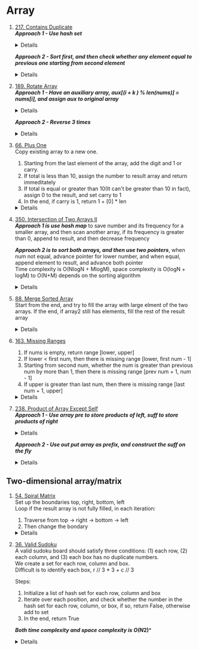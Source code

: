 # Array
1. [217. Contains Duplicate](https://leetcode.com/problems/contains-duplicate)    
    ***Approach 1 - Use hash set***
    <details>

      ```python
       def containsDuplicate(self, nums: List[int]) -> bool:
           seen = set()
           for n in nums:
               if n in seen:
                   return True
               else:
                   seen.add(n)
           
           return False
      ```
    </details>
    
    ***Approach 2 - Sort first, and then check whether any element equal to previous one starting from second element***
    <details>

      ```python
       def containsDuplicate(self, nums: List[int]) -> bool:
           nums.sort()
           for i in range(1, len(nums)):
               if nums[i] == nums[i - 1]:
                   return True
   
           return False
      ```
    </details>
    
1. [189. Rotate Array](https://leetcode.com/problems/rotate-array)  
    ***Approach 1 - Have an auxiliary array, aux[(i + k ) % len(nums)] = nums[i], and assign aux to original array***
    <details>

      ```python
        def rotate(self, nums: List[int], k: int) -> None:
            aux = [0] * len(nums)
            for i in range(len(nums)):
                aux[(i + k) % len(nums)] = nums[i]
            
            for i in range(len(nums)):
                nums[i] = aux[i]
      ```
    </details>
    
    ***Approach 2 - Reverse 3 times***
    <details>

      ```python
        def rotate(self, nums: List[int], k: int) -> None:
            def reverse(start, end):
                left = start
                right = end
                while left < right:
                    nums[left], nums[right] = nums[right], nums[left]
                    left += 1
                    right -= 1
                    
            k %= len(nums)
            reverse(0, len(nums) - 1)
            reverse(0, k - 1)
            reverse(k, len(nums) - 1)
      ```
    </details>
1. [66. Plus One](https://leetcode.com/problems/plus-one)  
    Copy existing array to a new one.   
    1. Starting from the last element of the array, add the digit and 1 or carry.   
    1. If total is less than 10, assign the number to result array and return immeditately
    1. If total is equal or greater than 10(It can't be greater than 10 in fact), assign 0 to the result, and set carry to 1
    1. In the end, if carry is 1, return 1 + [0] * len
    <details>

      ```python
      def plusOne(self, digits: List[int]) -> List[int]:
          carry = 0
          result = digits[:]
          for i in range(len(digits) - 1, -1, -1):
              total = digits[i] + (1 if i == len(digits) - 1 else carry)
              if total < 10:
                  result[i] = total
                  return result
              else:
                  result[i] = 0
                  carry = 1
  
          if carry == 1:
              return [1] + [0] * len(digits)
      ```
    </details>

1. [350. Intersection of Two Arrays II](https://leetcode.com/problems/intersection-of-two-arrays-ii)  
   ***Approach 1 is use hash map*** to save number and its frequency for a smaller array, and then scan another array, if its frequency is greater than 0, append to result, and then decrease frequency
     
    ***Approach 2 is to sort both arrays, and then use two pointers***, when num not equal, advance pointer for lower number, and when equal, append element to result, and advance both pointer  
    Time complexity is O(NlogN + MlogM), space complexity is O(logN + logM) to O(N+M) depends on the sorting algorithm    
    <details>

      ```python
        counter = Counter(nums1)
        result = []
        for n in nums2:
            if counter[n] > 0:
                result.append(n)
                counter[n] -= 1

        return result
      ```
      
      ```python
        def intersect(self, nums1: List[int], nums2: List[int]) -> List[int]:
            nums1.sort()
            nums2.sort()
            result = []
            i = 0
            j = 0
            while i < len(nums1) and j < len(nums2):
                if nums1[i] < nums2[j]:
                    i += 1
                elif nums1[i] > nums2[j]:
                    j += 1
                else:
                    result.append(nums1[i])
                    i += 1
                    j += 1
            return result      
      ```
    </details>
1. [88. Merge Sorted Array](https://leetcode.com/problems/merge-sorted-array)  
   Start from the end, and try to fill the array with large elment of the two arrays. If the end, if array2 still has elements, fill the rest of the result array
    <details>

      ```python
        def merge(self, nums1: List[int], m: int, nums2: List[int], n: int) -> None:
            i = m - 1
            j = n - 1
            k = m + n - 1
            while i >= 0 and j >= 0:
                if nums1[i] > nums2[j]:
                    nums1[k] = nums1[i]
                    i -= 1
                else:
                    nums1[k] = nums2[j]
                    j -= 1
                k -= 1
            
            while j >= 0:
                nums1[k] = nums2[j]
                j -= 1
                k -= 1
      ```
    </details>   
1. [163. Missing Ranges](https://leetcode.com/problems/missing-ranges)  
    1. If nums is empty, return range [lower, upper]
    1. If lower < first num, then there is missing range [lower, first num - 1]
    1. Starting from second num, whether the num is greater than previous num by more than 1, then there is missing range [prev num + 1, num - 1]  
    1. If upper is greater than last num, then there is missing range [last num + 1, upper]   
    <details>

      ```python
        def findMissingRanges(self, nums: List[int], lower: int, upper: int) -> List[List[int]]:
            if not nums:
                return [[lower, upper]]
    
            result = []
            if lower < nums[0]:
                result.append([lower, nums[0] - 1])
            
            for i in range(1, len(nums)):
                if nums[i] - nums[i - 1] > 1:
                    result.append([nums[i - 1] + 1, nums[i] - 1])
            
            if upper > nums[-1]:
                result.append([nums[-1] + 1, upper])
            
            return result
      ```
    </details>   

1. [238. Product of Array Except Self](https://leetcode.com/problems/product-of-array-except-self)   
    ***Approach 1 - Use array pre to store products of left, suff to store products of right*** 
    <details>

      ```python
        def productExceptSelf(self, nums: List[int]) -> List[int]:
            size = len(nums)
            pre = [0] * size
            suff = [0] * size
            pre[0] = 1
            suff[-1] = 1
            
            for i in range(1, size):
                pre[i] = pre[i - 1] * nums[i - 1]
            
            for i in range(size - 2, -1, -1):
                suff[i] = suff[i + 1] * nums[i + 1]
            
            result = [0] * size
            for i in range(size):
                result[i] = pre[i] * suff[i]
            
            return result
      ```
    </details>   

    ***Approach 2 - Use out put array as prefix, and construct the suff on the fly*** 
    <details>

      ```python
        def productExceptSelf(self, nums: List[int]) -> List[int]:
            size = len(nums)
            result = [1] * size
    
            for i in range(1, len(nums)):
                result[i] = result[i - 1] * nums[i - 1]
            
            rightProduct = 1
            for i in range(len(nums) - 1, -1, -1):
                result[i] *= rightProduct
                rightProduct *= nums[i]
            
            return result
      ```
    </details>   

    
## Two-dimensional array/matrix
1. [54. Spiral Matrix](https://leetcode.com/problems/spiral-matrix)   
    Set up the boundaries top, right, bottom, left  
    Loop if the result array is not fully filled, in each iteration:  
    1. Traverse from top -> right -> bottom -> left
    1. Then change the bondary
    <details>

      ```python
        def spiralOrder(self, matrix: List[List[int]]) -> List[int]:
            rowCount = len(matrix)
            colCount = len(matrix[0])
            result = [0] * (rowCount * colCount) 
            topRow = 0
            bottomRow = rowCount - 1
            leftCol = 0
            rightCol = colCount - 1
            i = 0
            while i < rowCount * colCount:
                for c in range(leftCol, rightCol + 1):
                    if i < rowCount * colCount:
                        result[i] = matrix[topRow][c]
                        i += 1
                
                for r in range(topRow + 1, bottomRow + 1):
                    if i < rowCount * colCount:
                        result[i] = matrix[r][rightCol]
                        i += 1
                
                for c in range(rightCol - 1, leftCol - 1, -1):
                    if i < rowCount * colCount:
                        result[i] = matrix[bottomRow][c]
                        i += 1
    
                for r in range(bottomRow - 1, topRow, -1):
                    if i < rowCount * colCount:
                        result[i] = matrix[r][leftCol]
                        i += 1
                
                topRow += 1
                bottomRow -= 1
                leftCol += 1
                rightCol -= 1
    
            return result
      ```
    </details>

1. [36. Valid Sudoku](https://leetcode.com/problems/valid-sudoku)     
    A valid sudoku board should satisfy three conditions: (1) each row, (2) each column, and (3) each box has no duplicate numbers.  
    We create a set for each row, column and box.  
    Difficult is to identify each box, r // 3 * 3 + c // 3  

    Steps:
    1. Initialize a list of hash set for each row, column and box
    2. Iterate over each position, and check whether the number in the hash set for each row, column, or box, if so, return False, otherwise add to set  
    3. In the end, return True  

    ***Both time complexity and space complexity is O(N*2)***
    <details>

      ```python
       def isValidSudoku(self, board: List[List[str]]) -> bool:
           size = len(board)
           rowSet = [set() for _ in range(size)]
           colSet = [set() for _ in range(size)]
           boxSet = [set() for _ in range(size)]
           for r in range(size):
               for c in range(size):
                   cell = board[r][c]
                   if cell == ".":
                       continue
                   
                   if cell in rowSet[r]:
                       return False
                   rowSet[r].add(cell)
   
                   if cell in colSet[c]:
                       return False
                   colSet[c].add(cell)
   
                   boxId = r // 3 * 3 + c // 3
                   if cell in boxSet[boxId]:
                       return False
                   boxSet[boxId].add(cell)
           
           return True
      ```
    </details>
